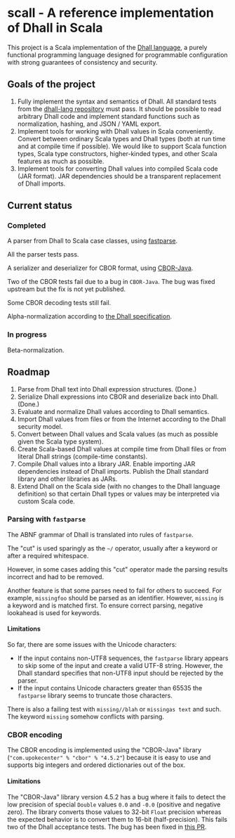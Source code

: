 # scall - A reference implementation of Dhall in Scala

This project is a Scala implementation of the [Dhall language](https://dhall-lang.org), a purely functional programming language designed for programmable configuration with strong guarantees of consistency and security.

## Goals of the project

1. Fully implement the syntax and semantics of Dhall. All standard tests from the [dhall-lang repository](https://github.com/dhall-lang/dhall-lang) must pass. It should be possible to read arbitrary Dhall code and implement standard functions such as normalization, hashing, and JSON / YAML export.
2. Implement tools for working with Dhall values in Scala conveniently. Convert between ordinary Scala types and Dhall types (both at run time and at compile time if possible). We would like to support Scala function types, Scala type constructors, higher-kinded types, and other Scala features as much as possible.
3. Implement tools for converting Dhall values into compiled Scala code (JAR format). JAR dependencies should be a transparent replacement of Dhall imports.

## Current status

### Completed

A parser from Dhall to Scala case classes, using [fastparse](https://github.com/com-lihaoyi/fastparse).

All the parser tests pass.

A serializer and deserializer for CBOR format, using [CBOR-Java](https://github.com/peteroupc/CBOR-Java).

Two of the CBOR tests fail due to a bug in `CBOR-Java`. The bug was fixed upstream but the fix is not yet published.

Some CBOR decoding tests still fail.

Alpha-normalization according to [the Dhall specification](https://github.com/dhall-lang/dhall-lang/blob/master/standard/alpha-normalization.md).

### In progress

Beta-normalization.

## Roadmap

1. Parse from Dhall text into Dhall expression structures. (Done.)
2. Serialize Dhall expressions into CBOR and deserialize back into Dhall. (Done.)
3. Evaluate and normalize Dhall values according to Dhall semantics.
4. Import Dhall values from files or from the Internet according to the Dhall security model.
5. Convert between Dhall values and Scala values (as much as possible given the Scala type system).
6. Create Scala-based Dhall values at compile time from Dhall files or from literal Dhall strings (compile-time constants).
7. Compile Dhall values into a library JAR. Enable importing JAR dependencies instead of Dhall imports. Publish the Dhall standard library and other libraries as JARs.
8. Extend Dhall on the Scala side (with no changes to the Dhall language definition) so that certain Dhall types or values may be interpreted via custom Scala code.

### Parsing with `fastparse`

The ABNF grammar of Dhall is translated into rules of `fastparse`.

The "cut" is used sparingly as the `~/` operator, usually after a keyword or after a required whitespace.

However, in some cases adding this "cut" operator made the parsing results incorrect and had to be removed.

Another feature is that some parses need to fail for others to succeed. For example, `missingfoo` should be parsed as an identifier. However, `missing` is a keyword and is matched first. To ensure correct parsing, negative lookahead is used for keywords. 

#### Limitations

So far, there are some issues with the Unicode characters:

- If the input contains non-UTF8 sequences, the `fastparse` library appears to skip some of the input and create a valid UTF-8 string. However, the Dhall standard specifies that non-UTF8 input should be rejected by the parser.
- If the input contains Unicode characters greater than 65535 the `fastparse` library seems to truncate those characters.

There is also a failing test with `missing//blah` or `missingas text` and such. The keyword `missing` somehow conflicts with parsing.

### CBOR encoding

The CBOR encoding is implemented using the "CBOR-Java" library (`"com.upokecenter" % "cbor" % "4.5.2"`) because it is easy to use and supports big integers and ordered dictionaries out of the box.

#### Limitations

The "CBOR-Java" library version 4.5.2 has a bug where it fails to detect the low precision of special `Double` values `0.0` and `-0.0` (positive and negative zero). The library converts those values to 32-bit `Float` precision whereas the expected behavior is to convert them to 16-bit (half-precision). This fails two of the Dhall acceptance tests. The bug has been fixed in [this PR](https://github.com/peteroupc/CBOR-Java/pull/25).

